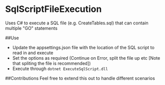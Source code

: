 # SqlScriptFileExecution
Uses C# to execute a SQL file (e.g. CreateTables.sql) that can contain multiple "GO" statements

##Use
- Update the appsettings.json file with the location of the SQL script to read in and execute
- Set the options as required (Continue on Error, split the file up etc [Note that spliting the file is recommended])
- Execute through `dotnet ExecuteSqlScript.dll`

##Contributions
Feel free to extend this out to handle different scenarios